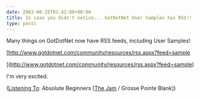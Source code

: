 ```yaml
---
date: 2003-06-25T01:42:00+00:00
title: In case you didn't notice... GotDotNet User Samples has RSS!!
type: posts
---
```

Many things on GotDotNet now have RSS feeds, including User Samples!

[http://www.gotdotnet.com/community/resources/rss.aspx?feed=sample

](http://www.gotdotnet.com/community/resources/rss.aspx?feed=sample)

I'm very excited.


  ([Listening To](https://learn.microsoft.com/en-us/previous-versions/dotnet/articles/ms973230(v=msdn.10)): Absolute Beginners [[The Jam](http://www.windowsmedia.com/mg/search.asp?srch=The+Jam) / Grosse Pointe Blank])
